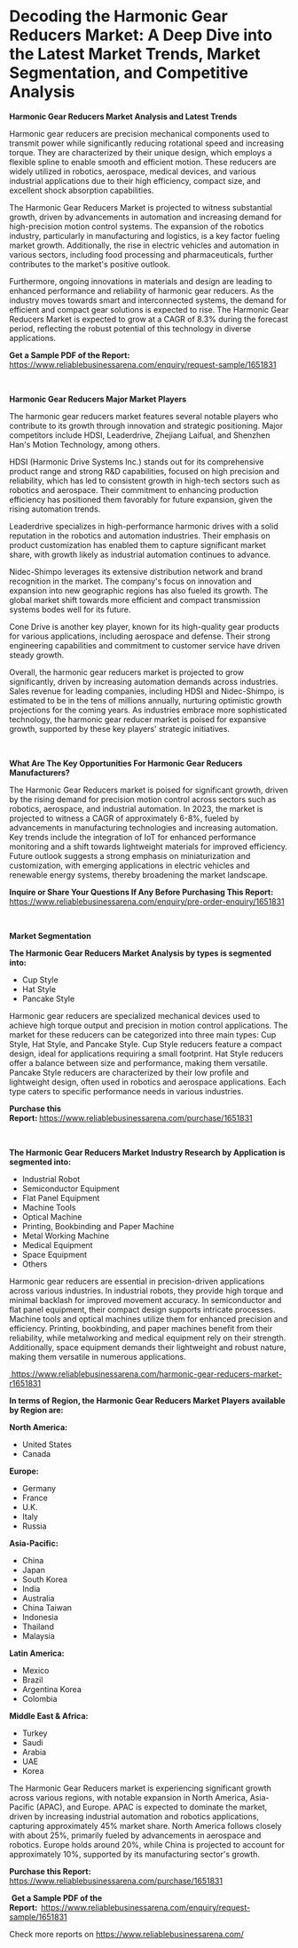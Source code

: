 <p><h1>Decoding the Harmonic Gear Reducers Market: A Deep Dive into the Latest Market Trends, Market Segmentation, and Competitive Analysis</h1></p><p><strong>Harmonic Gear Reducers Market Analysis and Latest Trends</strong></p>
<p><p>Harmonic gear reducers are precision mechanical components used to transmit power while significantly reducing rotational speed and increasing torque. They are characterized by their unique design, which employs a flexible spline to enable smooth and efficient motion. These reducers are widely utilized in robotics, aerospace, medical devices, and various industrial applications due to their high efficiency, compact size, and excellent shock absorption capabilities.</p><p>The Harmonic Gear Reducers Market is projected to witness substantial growth, driven by advancements in automation and increasing demand for high-precision motion control systems. The expansion of the robotics industry, particularly in manufacturing and logistics, is a key factor fueling market growth. Additionally, the rise in electric vehicles and automation in various sectors, including food processing and pharmaceuticals, further contributes to the market's positive outlook.</p><p>Furthermore, ongoing innovations in materials and design are leading to enhanced performance and reliability of harmonic gear reducers. As the industry moves towards smart and interconnected systems, the demand for efficient and compact gear solutions is expected to rise. The Harmonic Gear Reducers Market is expected to grow at a CAGR of 8.3% during the forecast period, reflecting the robust potential of this technology in diverse applications.</p></p>
<p><strong>Get a Sample PDF of the Report:&nbsp;</strong> <a href="https://www.reliablebusinessarena.com/enquiry/request-sample/1651831?utm_campaign=2349&utm_medium=2&utm_source=Github&utm_content=ia&utm_term=17022025&utm_id=harmonic-gear-reducers">https://www.reliablebusinessarena.com/enquiry/request-sample/1651831</a></p>
<p>&nbsp;</p>
<p><strong>Harmonic Gear Reducers Major Market Players</strong></p>
<p><p>The harmonic gear reducers market features several notable players who contribute to its growth through innovation and strategic positioning. Major competitors include HDSI, Leaderdrive, Zhejiang Laifual, and Shenzhen Han's Motion Technology, among others.</p><p>HDSI (Harmonic Drive Systems Inc.) stands out for its comprehensive product range and strong R&D capabilities, focused on high precision and reliability, which has led to consistent growth in high-tech sectors such as robotics and aerospace. Their commitment to enhancing production efficiency has positioned them favorably for future expansion, given the rising automation trends.</p><p>Leaderdrive specializes in high-performance harmonic drives with a solid reputation in the robotics and automation industries. Their emphasis on product customization has enabled them to capture significant market share, with growth likely as industrial automation continues to advance.</p><p>Nidec-Shimpo leverages its extensive distribution network and brand recognition in the market. The company's focus on innovation and expansion into new geographic regions has also fueled its growth. The global market shift towards more efficient and compact transmission systems bodes well for its future.</p><p>Cone Drive is another key player, known for its high-quality gear products for various applications, including aerospace and defense. Their strong engineering capabilities and commitment to customer service have driven steady growth.</p><p>Overall, the harmonic gear reducers market is projected to grow significantly, driven by increasing automation demands across industries. Sales revenue for leading companies, including HDSI and Nidec-Shimpo, is estimated to be in the tens of millions annually, nurturing optimistic growth projections for the coming years. As industries embrace more sophisticated technology, the harmonic gear reducer market is poised for expansive growth, supported by these key players' strategic initiatives.</p></p>
<p>&nbsp;</p>
<p><strong>What Are The Key Opportunities For Harmonic Gear Reducers Manufacturers?</strong></p>
<p><p>The Harmonic Gear Reducers market is poised for significant growth, driven by the rising demand for precision motion control across sectors such as robotics, aerospace, and industrial automation. In 2023, the market is projected to witness a CAGR of approximately 6-8%, fueled by advancements in manufacturing technologies and increasing automation. Key trends include the integration of IoT for enhanced performance monitoring and a shift towards lightweight materials for improved efficiency. Future outlook suggests a strong emphasis on miniaturization and customization, with emerging applications in electric vehicles and renewable energy systems, thereby broadening the market landscape.</p></p>
<p><strong>Inquire or Share Your Questions If Any Before Purchasing This Report:</strong> <a href="https://www.reliablebusinessarena.com/enquiry/pre-order-enquiry/1651831?utm_campaign=2349&utm_medium=2&utm_source=Github&utm_content=ia&utm_term=17022025&utm_id=harmonic-gear-reducers">https://www.reliablebusinessarena.com/enquiry/pre-order-enquiry/1651831</a></p>
<p>&nbsp;</p>
<p><strong>Market Segmentation</strong></p>
<p><strong>The Harmonic Gear Reducers Market Analysis by types is segmented into:</strong></p>
<p><ul><li>Cup Style</li><li>Hat Style</li><li>Pancake Style</li></ul></p>
<p><p>Harmonic gear reducers are specialized mechanical devices used to achieve high torque output and precision in motion control applications. The market for these reducers can be categorized into three main types: Cup Style, Hat Style, and Pancake Style. Cup Style reducers feature a compact design, ideal for applications requiring a small footprint. Hat Style reducers offer a balance between size and performance, making them versatile. Pancake Style reducers are characterized by their low profile and lightweight design, often used in robotics and aerospace applications. Each type caters to specific performance needs in various industries.</p></p>
<p><strong>Purchase this Report:&nbsp;</strong><a href="https://www.reliablebusinessarena.com/purchase/1651831?utm_campaign=2349&utm_medium=2&utm_source=Github&utm_content=ia&utm_term=17022025&utm_id=harmonic-gear-reducers">https://www.reliablebusinessarena.com/purchase/1651831</a></p>
<p>&nbsp;</p>
<p><strong>The Harmonic Gear Reducers Market Industry Research by Application is segmented into:</strong></p>
<p><ul><li>Industrial Robot</li><li>Semiconductor Equipment</li><li>Flat Panel Equipment</li><li>Machine Tools</li><li>Optical Machine</li><li>Printing, Bookbinding and Paper Machine</li><li>Metal Working Machine</li><li>Medical Equipment</li><li>Space Equipment</li><li>Others</li></ul></p>
<p><p>Harmonic gear reducers are essential in precision-driven applications across various industries. In industrial robots, they provide high torque and minimal backlash for improved movement accuracy. In semiconductor and flat panel equipment, their compact design supports intricate processes. Machine tools and optical machines utilize them for enhanced precision and efficiency. Printing, bookbinding, and paper machines benefit from their reliability, while metalworking and medical equipment rely on their strength. Additionally, space equipment demands their lightweight and robust nature, making them versatile in numerous applications.</p></p>
<p><a href="https://www.reliablebusinessarena.com/harmonic-gear-reducers-market-r1651831?utm_campaign=2349&utm_medium=2&utm_source=Github&utm_content=ia&utm_term=17022025&utm_id=harmonic-gear-reducers">&nbsp;https://www.reliablebusinessarena.com/harmonic-gear-reducers-market-r1651831</a></p>
<p><strong>In terms of Region, the Harmonic Gear Reducers Market Players available by Region are:</strong></p>
<p>
    <p> <strong> North America: </strong>
        <ul>
            <li>United States</li>
            <li>Canada</li>
        </ul>
        </p> 
    <p> <strong> Europe: </strong>
        <ul>
            <li>Germany</li>
            <li>France</li>
            <li>U.K.</li>
            <li>Italy</li>
            <li>Russia</li>
        </ul>
        </p> 
    <p> <strong> Asia-Pacific: </strong>
        <ul>
            <li>China</li>
            <li>Japan</li>
            <li>South Korea</li>
            <li>India</li>
            <li>Australia</li>
            <li>China Taiwan</li>
            <li>Indonesia</li>
            <li>Thailand</li>
            <li>Malaysia</li>
        </ul>
        </p> 
    <p> <strong> Latin America: </strong>
        <ul>
            <li>Mexico</li>
            <li>Brazil</li>
            <li>Argentina Korea</li>
            <li>Colombia</li>
        </ul>
        </p> 
    <p> <strong> Middle East & Africa: </strong>
        <ul>
            <li>Turkey</li>
            <li>Saudi</li>
            <li>Arabia</li>
            <li>UAE</li>
            <li>Korea</li>
        </ul>
    </p>
    </p>
<p><p>The Harmonic Gear Reducers market is experiencing significant growth across various regions, with notable expansion in North America, Asia-Pacific (APAC), and Europe. APAC is expected to dominate the market, driven by increasing industrial automation and robotics applications, capturing approximately 45% market share. North America follows closely with about 25%, primarily fueled by advancements in aerospace and robotics. Europe holds around 20%, while China is projected to account for approximately 10%, supported by its manufacturing sector's growth.</p></p>
<p><strong>Purchase this Report: </strong><a href="https://www.reliablebusinessarena.com/purchase/1651831?utm_campaign=2349&utm_medium=2&utm_source=Github&utm_content=ia&utm_term=17022025&utm_id=harmonic-gear-reducers">https://www.reliablebusinessarena.com/purchase/1651831</a></p>
<p>&nbsp;<strong>Get a Sample PDF of the Report:&nbsp;&nbsp;</strong><a href="https://www.reliablebusinessarena.com/enquiry/request-sample/1651831?utm_campaign=2349&utm_medium=2&utm_source=Github&utm_content=ia&utm_term=17022025&utm_id=harmonic-gear-reducers">https://www.reliablebusinessarena.com/enquiry/request-sample/1651831</a></p>
<p><strong></strong></p>
<p>Check more reports on <a href="https://www.reliablebusinessarena.com/?utm_campaign=2349&utm_medium=2&utm_source=Github&utm_content=ia&utm_term=17022025&utm_id=harmonic-gear-reducers">https://www.reliablebusinessarena.com/</a></p>